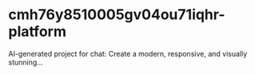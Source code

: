 # cmh76y8510005gv04ou71iqhr-platform
AI-generated project for chat: Create a modern, responsive, and visually stunning...
